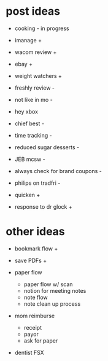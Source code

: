 # post ideas

- cooking - in progress

- imanage + 
- wacom review +
- ebay + 
- weight watchers + 

- freshly review -
- not like in mo -
- hey xbox

- chief best - 
- time tracking - 
- reduced sugar desserts - 
- JEB mcsw - 
- always check for brand coupons -

- philips on tradfri -
- quicken +
- response to dr glock +

# other ideas
- bookmark flow + 
- save PDFs +
- paper flow
     - paper flow w/ scan
     - notion for meeting notes
     - note flow
     - note clean up process

- mom reimburse
     - receipt
     - payor 
     - ask for paper


- dentist FSX
